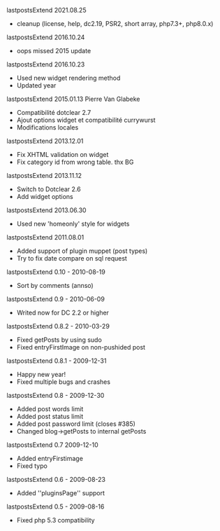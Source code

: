 lastpostsExtend 2021.08.25
 * cleanup (license, help, dc2.19, PSR2, short array, php7.3+, php8.0.x)

lastpostsExtend 2016.10.24
 * oops missed 2015 update

lastpostsExtend 2016.10.23
 * Used new widget rendering method
 * Updated year 

lastpostsExtend 2015.01.13 Pierre Van Glabeke 
 * Compatibilité dotclear 2.7 
 * Ajout options widget et compatibilité currywurst 
 * Modifications locales 

lastpostsExtend 2013.12.01
 * Fix XHTML validation on widget
 * Fix category id from wrong table. thx BG

lastpostsExtend 2013.11.12
 * Switch to Dotclear 2.6
 * Add widget options

lastpostsExtend 2013.06.30
 * Used new 'homeonly' style for widgets

lastpostsExtend 2011.08.01
 * Added support of plugin muppet (post types)
 * Try to fix date compare on sql request

lastpostsExtend 0.10 - 2010-08-19
 * Sort by comments (annso)

lastpostsExtend 0.9 - 2010-06-09
 * Writed now for DC 2.2 or higher

lastpostsExtend 0.8.2 - 2010-03-29
 * Fixed getPosts by using sudo
 * Fixed entryFirstImage on non-pushided post

lastpostsExtend 0.8.1 - 2009-12-31
 * Happy new year!
 * Fixed multiple bugs and crashes

lastpostsExtend 0.8 - 2009-12-30
 * Added post words limit
 * Added post status limit
 * Added post password limit (closes #385)
 * Changed blog->getPosts to internal getPosts

lastpostsExtend 0.7 2009-12-10
 * Added entryFirstimage
 * Fixed typo

lastpostsExtend 0.6 - 2009-08-23
 * Added ''pluginsPage'' support

lastpostsExtend 0.5 - 2009-08-16
 * Fixed php 5.3 compatibility

